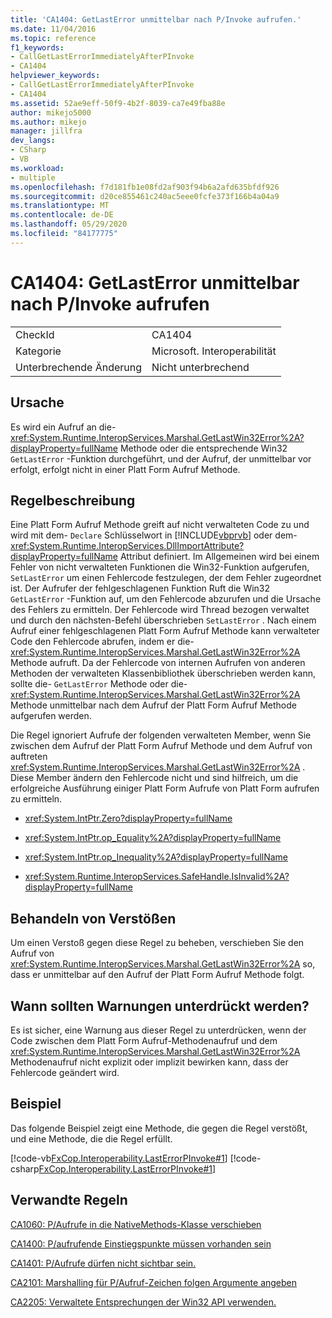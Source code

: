 ```yaml
---
title: 'CA1404: GetLastError unmittelbar nach P/Invoke aufrufen.'
ms.date: 11/04/2016
ms.topic: reference
f1_keywords:
- CallGetLastErrorImmediatelyAfterPInvoke
- CA1404
helpviewer_keywords:
- CallGetLastErrorImmediatelyAfterPInvoke
- CA1404
ms.assetid: 52ae9eff-50f9-4b2f-8039-ca7e49fba88e
author: mikejo5000
ms.author: mikejo
manager: jillfra
dev_langs:
- CSharp
- VB
ms.workload:
- multiple
ms.openlocfilehash: f7d181fb1e08fd2af903f94b6a2afd635bfdf926
ms.sourcegitcommit: d20ce855461c240ac5eee0fcfe373f166b4a04a9
ms.translationtype: MT
ms.contentlocale: de-DE
ms.lasthandoff: 05/29/2020
ms.locfileid: "84177775"
---
```

# <a name="ca1404-call-getlasterror-immediately-after-pinvoke"></a>CA1404: GetLastError unmittelbar nach P/Invoke aufrufen

|||
|-|-|
|CheckId|CA1404|
|Kategorie|Microsoft. Interoperabilität|
|Unterbrechende Änderung|Nicht unterbrechend|

## <a name="cause"></a>Ursache

Es wird ein Aufruf an die- <xref:System.Runtime.InteropServices.Marshal.GetLastWin32Error%2A?displayProperty=fullName> Methode oder die entsprechende Win32 `GetLastError` -Funktion durchgeführt, und der Aufruf, der unmittelbar vor erfolgt, erfolgt nicht in einer Platt Form Aufruf Methode.

## <a name="rule-description"></a>Regelbeschreibung
Eine Platt Form Aufruf Methode greift auf nicht verwalteten Code zu und wird mit dem- `Declare` Schlüsselwort in [!INCLUDE[vbprvb](../code-quality/includes/vbprvb_md.md)] oder dem- <xref:System.Runtime.InteropServices.DllImportAttribute?displayProperty=fullName> Attribut definiert. Im Allgemeinen wird bei einem Fehler von nicht verwalteten Funktionen die Win32-Funktion aufgerufen, `SetLastError` um einen Fehlercode festzulegen, der dem Fehler zugeordnet ist. Der Aufrufer der fehlgeschlagenen Funktion Ruft die Win32 `GetLastError` -Funktion auf, um den Fehlercode abzurufen und die Ursache des Fehlers zu ermitteln. Der Fehlercode wird Thread bezogen verwaltet und durch den nächsten-Befehl überschrieben `SetLastError` . Nach einem Aufruf einer fehlgeschlagenen Platt Form Aufruf Methode kann verwalteter Code den Fehlercode abrufen, indem er die- <xref:System.Runtime.InteropServices.Marshal.GetLastWin32Error%2A> Methode aufruft. Da der Fehlercode von internen Aufrufen von anderen Methoden der verwalteten Klassenbibliothek überschrieben werden kann, sollte die- `GetLastError` Methode oder die- <xref:System.Runtime.InteropServices.Marshal.GetLastWin32Error%2A> Methode unmittelbar nach dem Aufruf der Platt Form Aufruf Methode aufgerufen werden.

Die Regel ignoriert Aufrufe der folgenden verwalteten Member, wenn Sie zwischen dem Aufruf der Platt Form Aufruf Methode und dem Aufruf von auftreten <xref:System.Runtime.InteropServices.Marshal.GetLastWin32Error%2A> . Diese Member ändern den Fehlercode nicht und sind hilfreich, um die erfolgreiche Ausführung einiger Platt Form Aufrufe von Platt Form aufrufen zu ermitteln.

- <xref:System.IntPtr.Zero?displayProperty=fullName>

- <xref:System.IntPtr.op_Equality%2A?displayProperty=fullName>

- <xref:System.IntPtr.op_Inequality%2A?displayProperty=fullName>

- <xref:System.Runtime.InteropServices.SafeHandle.IsInvalid%2A?displayProperty=fullName>

## <a name="how-to-fix-violations"></a>Behandeln von Verstößen
Um einen Verstoß gegen diese Regel zu beheben, verschieben Sie den Aufruf von <xref:System.Runtime.InteropServices.Marshal.GetLastWin32Error%2A> so, dass er unmittelbar auf den Aufruf der Platt Form Aufruf Methode folgt.

## <a name="when-to-suppress-warnings"></a>Wann sollten Warnungen unterdrückt werden?
Es ist sicher, eine Warnung aus dieser Regel zu unterdrücken, wenn der Code zwischen dem Platt Form Aufruf-Methodenaufruf und dem <xref:System.Runtime.InteropServices.Marshal.GetLastWin32Error%2A> Methodenaufruf nicht explizit oder implizit bewirken kann, dass der Fehlercode geändert wird.

## <a name="example"></a>Beispiel
Das folgende Beispiel zeigt eine Methode, die gegen die Regel verstößt, und eine Methode, die die Regel erfüllt.

[!code-vb[FxCop.Interoperability.LastErrorPInvoke#1](../code-quality/codesnippet/VisualBasic/ca1404-call-getlasterror-immediately-after-p-invoke_1.vb)]
[!code-csharp[FxCop.Interoperability.LastErrorPInvoke#1](../code-quality/codesnippet/CSharp/ca1404-call-getlasterror-immediately-after-p-invoke_1.cs)]

## <a name="related-rules"></a>Verwandte Regeln
[CA1060: P/Aufrufe in die NativeMethods-Klasse verschieben](../code-quality/ca1060.md)

[CA1400: P/aufrufende Einstiegspunkte müssen vorhanden sein](../code-quality/ca1400.md)

[CA1401: P/Aufrufe dürfen nicht sichtbar sein.](../code-quality/ca1401.md)

[CA2101: Marshalling für P/Aufruf-Zeichen folgen Argumente angeben](../code-quality/ca2101.md)

[CA2205: Verwaltete Entsprechungen der Win32 API verwenden.](../code-quality/ca2205.md)
